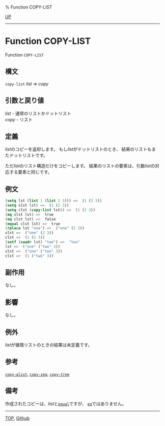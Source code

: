% Function COPY-LIST

[UP](14.2.html)  

---

# Function **COPY-LIST**


Function `COPY-LIST`


## 構文

`copy-list` *list* => *copy*


## 引数と戻り値

*list* - 通常のリストかドットリスト  
*copy* - リスト


## 定義

*list*のコピーを返却します。
もし*list*がドットリストのとき、
結果のリストもまたドットリストです。

ただ*list*のリスト構造だけをコピーします。
結果のリストの要素は、引数*list*の対応する要素と同じです。


## 例文

```lisp
(setq lst (list 1 (list 2 3))) =>  (1 (2 3))
(setq slst lst) =>  (1 (2 3))
(setq clst (copy-list lst)) =>  (1 (2 3))
(eq slst lst) =>  true
(eq clst lst) =>  false
(equal clst lst) =>  true
(rplaca lst "one") =>  ("one" (2 3))
slst =>  ("one" (2 3))
clst =>  (1 (2 3))
(setf (caadr lst) "two") =>  "two"
lst =>  ("one" ("two" 3))
slst =>  ("one" ("two" 3))
clst =>  (1 ("two" 3))
```


## 副作用

なし。


## 影響

なし。


## 例外

*list*が循環リストのときの結果は未定義です。


## 参考

[`copy-alist`](14.2.copy-alist.html),
[`copy-seq`](17.3.copy-seq.html),
[`copy-tree`](14.2.copy-tree.html)


## 備考

作成されたコピーは、*list*と[`equal`](5.3.equal.html)ですが、
[`eq`](5.3.eq.html)ではありません。


---
[TOP](index.html),  [Github](https://github.com/nptcl/npt-japanese)

